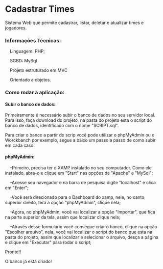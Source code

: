 # Cadastrar Times

Sistema Web que permite cadastrar, listar, deletar e atualizar times e jogadores.

<h3>Informações Técnicas:</h3>
<p>&nbsp&nbsp&nbsp&nbspLinguagem: PHP;<p>
<p>&nbsp&nbsp&nbsp&nbspSGBD: MySql </p>
<p>&nbsp&nbsp&nbsp&nbspProjeto estruturado em MVC </p>
<p>&nbsp&nbsp&nbsp&nbspOrientado a objetos.</p>

<h3>Como rodar a aplicação:</h3>
<h4>Subir o banco de dados:</h4>
<p>Primeiramente é necessário subir o banco de dados no seu servidor local. Para isso, faça download do projeto, na pasta do projeto esta o script do banco de dados, identificado com o nome "SCRIPT.sql".</p>
<p>Para criar o banco a partir do scrip você pode utilizar o phpMyAdmin ou o Worckbanch por exemplo, segue a baixo um passo a passo de como subir em cada caso.</p>
<h4>phpMyAdmin:</h4>
<p>&nbsp&nbsp&nbsp&nbsp-Primeiro, precisa ter o XAMP instalado no seu computador. Como ele instalado, abra-o e clique em "Start" nas opções de "Apache" e "MySql";</p>
<p>&nbsp&nbsp&nbsp&nbsp-Acesse seu navegador e na barra de pesquisa digite "localhost" e clica em "Enter";</p>
<p>&nbsp&nbsp&nbsp&nbsp-Você será direcionado para o Dashboard do xamp, nele, no canto superior direito, terá a opção "phpMyAdmin", clique nela;</p>
<p>&nbsp&nbsp&nbsp&nbsp-Agora, no phpMyAdmin, você vai localizar a opção "Importar", que fica na parte superior da tela, assim que localizar clique nela;</p>
<p>&nbsp&nbsp&nbsp&nbsp-Através desse formulário você consegue criar o banco, clique na opção "Escolher arquivo", nela, você vai localizar o script do banco que esta na pasta do projeto, assim que localizar e selecionar o arquivo, desça a página e clique em "Executar" para rodar o script;</p>
<p>Pronto!!</p>
O banco já está criado!</p>
